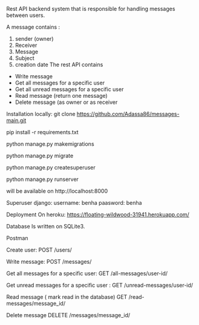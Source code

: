 Rest API backend system that is responsible for handling messages between users.

A message contains :
1. sender (owner)
2. Receiver
3. Message
4. Subject
5. creation date 
The rest API contains 
- Write message 
- Get all messages for a specific user
- Get all unread messages for a specific user
- Read message (return one message)
- Delete message (as owner or as receiver


Installation locally:
git clone https://github.com/Adassa86/messages-main.git

pip install -r requirements.txt

python manage.py makemigrations

python manage.py migrate

python manage.py createsuperuser

python manage.py runserver

will be available on http://localhost:8000


Superuser django:
username: benha
paasword: benha


Deployment
On heroku: https://floating-wildwood-31941.herokuapp.com/


Database
Is written on SQLite3. 



Postman

Create user:
POST   /users/

Write message:
POST /messages/

Get all messages for a specific user:
GET  /all-messages/user-id/

Get unread messages for a specific user :
GET   /unread-messages/user-id/

Read message ( mark read in the database)
GET  /read-messages/message_id/

Delete message
DELETE  /messages/message_id/
